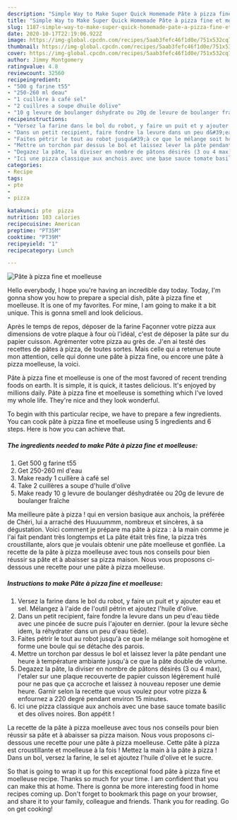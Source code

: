 ```yaml
---
description: "Simple Way to Make Super Quick Homemade Pâte à pizza fine et moelleuse"
title: "Simple Way to Make Super Quick Homemade Pâte à pizza fine et moelleuse"
slug: 1187-simple-way-to-make-super-quick-homemade-pate-a-pizza-fine-et-moelleuse
date: 2020-10-17T22:19:06.922Z
image: https://img-global.cpcdn.com/recipes/5aab3fefc46f1d0e/751x532cq70/pate-a-pizza-fine-et-moelleuse-photo-principale-de-la-recette.jpg
thumbnail: https://img-global.cpcdn.com/recipes/5aab3fefc46f1d0e/751x532cq70/pate-a-pizza-fine-et-moelleuse-photo-principale-de-la-recette.jpg
cover: https://img-global.cpcdn.com/recipes/5aab3fefc46f1d0e/751x532cq70/pate-a-pizza-fine-et-moelleuse-photo-principale-de-la-recette.jpg
author: Jimmy Montgomery
ratingvalue: 4.8
reviewcount: 32560
recipeingredient:
- "500 g farine t55"
- "250-260 ml deau"
- "1 cuillère à café sel"
- "2 cuillres a soupe dhuile dolive"
- "10 g levure de boulanger dshydrate ou 20g de levure de boulanger frache"
recipeinstructions:
- "Versez la farine dans le bol du robot, y faire un puit et y ajouter eau et sel. Mélangez à l&#39;aide de l&#39;outil pétrin et ajoutez l&#39;huile d&#39;olive."
- "Dans un petit recipient, faire fondre la levure dans un peu d&#39;eau tiède avec une pincée de sucre puis l&#39;ajouter en dernier. (pour la levure sèche idem, la réhydrater dans un peu d&#39;eau tiède)."
- "Faites pétrir le tout au robot jusqu&#39;à ce que le mélange soit homogène et forme une boule qui se détache des parois."
- "Mettre un torchon par dessus le bol et laissez lever la pâte pendant une heure à température ambiante jusqu&#39;à ce que la pâte double de volume."
- "Degazez la pâte, la diviser en nombre de pâtons désirés (3 ou 4 max), l&#39;etaler sur une plaque recouverte de papier cuisson légèrement huilé pour ne pas que ça accroche et laissez à nouveau reposer une demie heure. Garnir selon la recette que vous voulez pour votre pizza &amp; enfournez a 220 degré pendant environ 15 minutes."
- "Ici une pizza classique aux anchois avec une base sauce tomate basilic et des olives noires. Bon appétit !"
categories:
- Recipe
tags:
- pte
- 
- pizza

katakunci: pte  pizza 
nutrition: 103 calories
recipecuisine: American
preptime: "PT35M"
cooktime: "PT39M"
recipeyield: "1"
recipecategory: Lunch

---
```



![Pâte à pizza fine et moelleuse](https://img-global.cpcdn.com/recipes/5aab3fefc46f1d0e/751x532cq70/pate-a-pizza-fine-et-moelleuse-photo-principale-de-la-recette.jpg)

Hello everybody, I hope you're having an incredible day today. Today, I'm gonna show you how to prepare a special dish, pâte à pizza fine et moelleuse. It is one of my favorites. For mine, I am going to make it a bit unique. This is gonna smell and look delicious.

Après le temps de repos, déposer de la farine Façonner votre pizza aux dimensions de votre plaque à four où l&#39;idéal, c&#39;est de déposer la pâte sur du papier cuisson. Agrémenter votre pizza au grès de. J&#39;en ai testé des recettes de pâtes à pizza, de toutes sortes. Mais celle qui a retenue toute mon attention, celle qui donne une pâte à pizza fine, ou encore une pâte à pizza moelleuse, la voici.

Pâte à pizza fine et moelleuse is one of the most favored of recent trending foods on earth. It is simple, it is quick, it tastes delicious. It's enjoyed by millions daily. Pâte à pizza fine et moelleuse is something which I've loved my whole life. They're nice and they look wonderful.


To begin with this particular recipe, we have to prepare a few ingredients. You can cook pâte à pizza fine et moelleuse using 5 ingredients and 6 steps. Here is how you can achieve that.

<!--inarticleads1-->

##### The ingredients needed to make Pâte à pizza fine et moelleuse:

1. Get 500 g farine t55
1. Get 250-260 ml d&#39;eau
1. Make ready 1 cuillère à café sel
1. Take 2 cuillères a soupe d&#39;huile d&#39;olive
1. Make ready 10 g levure de boulanger déshydratée ou 20g de levure de boulanger fraîche


Ma meilleure pâte à pizza ! qui en version basique aux anchois, la préférée de Chéri, lui a arraché des Huuuummm, nombreux et sincères, à sa dégustation. Voici comment je prépare ma pâte à pizza : à la main comme je l&#39;ai fait pendant très longtemps et La pâte était très fine, la pizza très croustillante, alors que je voulais obtenir une pâte moelleuse et gonflée. La recette de la pâte à pizza moelleuse avec tous nos conseils pour bien réussir sa pâte et à abaisser sa pizza maison. Nous vous proposons ci-dessous une recette pour une pâte à pizza moelleuse. 

<!--inarticleads2-->

##### Instructions to make Pâte à pizza fine et moelleuse:

1. Versez la farine dans le bol du robot, y faire un puit et y ajouter eau et sel. Mélangez à l&#39;aide de l&#39;outil pétrin et ajoutez l&#39;huile d&#39;olive.
1. Dans un petit recipient, faire fondre la levure dans un peu d&#39;eau tiède avec une pincée de sucre puis l&#39;ajouter en dernier. (pour la levure sèche idem, la réhydrater dans un peu d&#39;eau tiède).
1. Faites pétrir le tout au robot jusqu&#39;à ce que le mélange soit homogène et forme une boule qui se détache des parois.
1. Mettre un torchon par dessus le bol et laissez lever la pâte pendant une heure à température ambiante jusqu&#39;à ce que la pâte double de volume.
1. Degazez la pâte, la diviser en nombre de pâtons désirés (3 ou 4 max), l&#39;etaler sur une plaque recouverte de papier cuisson légèrement huilé pour ne pas que ça accroche et laissez à nouveau reposer une demie heure. Garnir selon la recette que vous voulez pour votre pizza &amp; enfournez a 220 degré pendant environ 15 minutes.
1. Ici une pizza classique aux anchois avec une base sauce tomate basilic et des olives noires. Bon appétit !


La recette de la pâte à pizza moelleuse avec tous nos conseils pour bien réussir sa pâte et à abaisser sa pizza maison. Nous vous proposons ci-dessous une recette pour une pâte à pizza moelleuse. Cette pâte à pizza est croustillante et moelleuse à la fois ! Mettez la main à la pâte à pizza ! Dans un bol, versez la farine, le sel et ajoutez l&#39;huile d&#39;olive et le sucre. 

So that is going to wrap it up for this exceptional food pâte à pizza fine et moelleuse recipe. Thanks so much for your time. I am confident that you can make this at home. There is gonna be more interesting food in home recipes coming up. Don't forget to bookmark this page on your browser, and share it to your family, colleague and friends. Thank you for reading. Go on get cooking!
